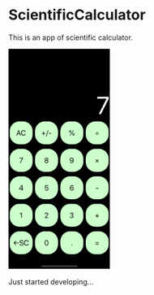 # ScientificCalculator

This is an app of scientific calculator.

<img src = "src/SC Screen Shot.png" width = "200" />

Just started developing...
